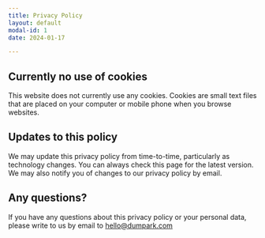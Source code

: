 ```yaml
---
title: Privacy Policy
layout: default
modal-id: 1
date: 2024-01-17

---
```


## Currently no use of cookies

This website does not currently use any cookies. Cookies are small text files that are placed on your computer or mobile phone when you browse websites.

## Updates to this policy

We may update this privacy policy from time-to-time, particularly as technology changes. You can always check this page for the latest version. We may also notify you of changes to our privacy policy by email.

## Any questions?

If you have any questions about this privacy policy or your personal data, please write to us by email to hello@dumpark.com
